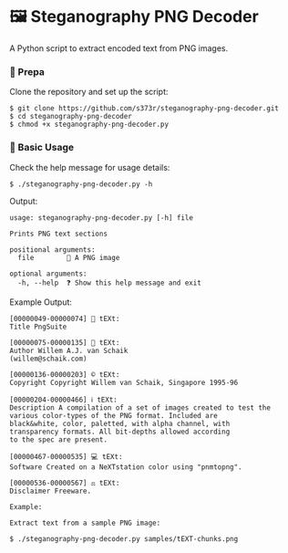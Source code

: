 # 🖼️ Steganography PNG Decoder

A Python script to extract encoded text from PNG images.

### 🚀 Prepa

Clone the repository and set up the script:

    $ git clone https://github.com/s373r/steganography-png-decoder.git
    $ cd steganography-png-decoder
    $ chmod +x steganography-png-decoder.py

### 📖 Basic Usage

Check the help message for usage details:

    $ ./steganography-png-decoder.py -h

Output:

    usage: steganography-png-decoder.py [-h] file
    
    Prints PNG text sections
    
    positional arguments:
      file        📄 A PNG image
    
    optional arguments:
      -h, --help  ❓ Show this help message and exit

Example Output:

    [00000049-00000074] 📝 tEXt:
    Title PngSuite
    
    [00000075-00000135] 👤 tEXt:
    Author Willem A.J. van Schaik
    (willem@schaik.com)
    
    [00000136-00000203] ©️ tEXt:
    Copyright Copyright Willem van Schaik, Singapore 1995-96
    
    [00000204-00000466] ℹ️ tEXt:
    Description A compilation of a set of images created to test the
    various color-types of the PNG format. Included are
    black&white, color, paletted, with alpha channel, with
    transparency formats. All bit-depths allowed according
    to the spec are present.
    
    [00000467-00000535] 💻 tEXt:
    Software Created on a NeXTstation color using "pnmtopng".
    
    [00000536-00000567] ⚖️ tEXt:
    Disclaimer Freeware.
    
    Example:
    
    Extract text from a sample PNG image:

    $ ./steganography-png-decoder.py samples/tEXT-chunks.png

